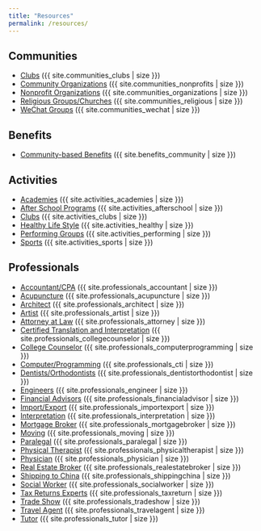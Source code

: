 ```yaml
---
title: "Resources"
permalink: /resources/
---
```


## Communities
- <a href="{{ site.url }}/resources/communities/clubs/">Clubs</a> ({{ site.communities_clubs | size }})
- <a href="{{ site.url }}/resources/communities/organizations/">Community Organizations</a> ({{ site.communities_nonprofits | size }})
- <a href="{{ site.url }}/resources/communities/nonprofits/">Nonprofit Organizations</a> ({{ site.communities_organizations | size }})
- <a href="{{ site.url }}/resources/communities/religious/">Religious Groups/Churches</a> ({{ site.communities_religious | size }})
- <a href="{{ site.url }}/resources/communities/wechat/">WeChat Groups</a> ({{ site.communities_wechat | size }})

## Benefits
- <a href="{{ site.url }}/resources/benefits/community/">Community-based Benefits</a> ({{ site.benefits_community | size }})

## Activities
- <a href="{{ site.url }}/resources/activities/academies/">Academies</a> ({{ site.activities_academies | size }})
- <a href="{{ site.url }}/resources/activities/afterschool/">After School Programs</a> ({{ site.activities_afterschool | size }})
- <a href="{{ site.url }}/resources/activities/clubs/">Clubs</a> ({{ site.activities_clubs | size }})
- <a href="{{ site.url }}/resources/activities/healthy/">Healthy Life Style</a> ({{ site.activities_healthy | size }})
- <a href="{{ site.url }}/resources/activities/performing/">Performing Groups</a> ({{ site.activities_performing | size }})
- <a href="{{ site.url }}/resources/activities/sports/">Sports</a> ({{ site.activities_sports | size }})

## Professionals
- <a href="{{ site.url }}/resources/professionals/accountant/">Accountant/CPA</a> ({{ site.professionals_accountant | size }})
- <a href="{{ site.url }}/resources/professionals/acupuncture/">Acupuncture</a> ({{ site.professionals_acupuncture | size }})
- <a href="{{ site.url }}/resources/professionals/architect/">Architect</a> ({{ site.professionals_architect | size }})
- <a href="{{ site.url }}/resources/professionals/artist/">Artist</a> ({{ site.professionals_artist | size }})
- <a href="{{ site.url }}/resources/professionals/attorney/">Attorney at Law</a> ({{ site.professionals_attorney | size }})
- <a href="{{ site.url }}/resources/professionals/cti/">Certified Translation and Interpretation</a> ({{ site.professionals_collegecounselor | size }})
- <a href="{{ site.url }}/resources/professionals/collegecounselor/">College Counselor</a> ({{ site.professionals_computerprogramming | size }})
- <a href="{{ site.url }}/resources/professionals/computerprogramming/">Computer/Programming</a> ({{ site.professionals_cti | size }})
- <a href="{{ site.url }}/resources/professionals/dentistorthodontist/">Dentists/Orthodontists</a> ({{ site.professionals_dentistorthodontist | size }})
- <a href="{{ site.url }}/resources/professionals/engineer/">Engineers</a> ({{ site.professionals_engineer | size }})
- <a href="{{ site.url }}/resources/professionals/financialadvisor/">Financial Advisors</a> ({{ site.professionals_financialadvisor | size }})
- <a href="{{ site.url }}/resources/professionals/importexport/">Import/Export</a> ({{ site.professionals_importexport | size }})
- <a href="{{ site.url }}/resources/professionals/interpretation/">Interpretation</a> ({{ site.professionals_interpretation | size }})
- <a href="{{ site.url }}/resources/professionals/mortgagebroker/">Mortgage Broker</a> ({{ site.professionals_mortgagebroker | size }})
- <a href="{{ site.url }}/resources/professionals/moving/">Moving</a> ({{ site.professionals_moving | size }})
- <a href="{{ site.url }}/resources/professionals/paralegal/">Paralegal</a> ({{ site.professionals_paralegal | size }})
- <a href="{{ site.url }}/resources/professionals/physicaltherapist/">Physical Therapist</a> ({{ site.professionals_physicaltherapist | size }})
- <a href="{{ site.url }}/resources/professionals/physician/">Physician</a> ({{ site.professionals_physician | size }})
- <a href="{{ site.url }}/resources/professionals/realestatebroker/">Real Estate Broker</a> ({{ site.professionals_realestatebroker | size }})
- <a href="{{ site.url }}/resources/professionals/shippingchina/">Shipping to China</a> ({{ site.professionals_shippingchina | size }})
- <a href="{{ site.url }}/resources/professionals/socialworker/">Social Worker</a> ({{ site.professionals_socialworker | size }})
- <a href="{{ site.url }}/resources/professionals/taxreturn/">Tax Returns Experts</a> ({{ site.professionals_taxreturn | size }})
- <a href="{{ site.url }}/resources/professionals/tradeshow/">Trade Show</a> ({{ site.professionals_tradeshow | size }})
- <a href="{{ site.url }}/resources/professionals/travelagent/">Travel Agent</a> ({{ site.professionals_travelagent | size }})
- <a href="{{ site.url }}/resources/professionals/tutor/">Tutor</a> ({{ site.professionals_tutor | size }})
